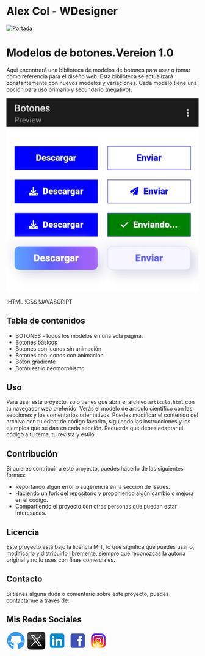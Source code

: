 # Alex Col - WDesigner

![Portada](https://github.com/wdesigner-co/wdesigner-co/blob/main/img/20231015_1357122.gif)


# Modelos de botones.Vereion 1.0

Aqui encontrará una biblioteca de modelos de botones para usar o tomar como referencia para el diseño web. Esta biblioteca se actualizará constantemente con nuevos modelos y variaciones. Cada modelo tiene una opción para uso primario y secundario (negativo).

![Preview de los botones](https://github.com/wdesigner-co/Recursos/blob/main/Botones/botones.jpg)

!HTML
!CSS
!JAVASCRIPT 

## Tabla de contenidos

- BOTONES - todos los modelos en una sola página.
- Botones básicos 
- Botones con iconos sin animación 
- Botones con iconos con animacion
- Botón gradiente 
- Botón estilo neomorphismo 



## Uso

Para usar este proyecto, solo tienes que abrir el archivo `articulo.html` con tu navegador web preferido. Verás el modelo de artículo científico con las secciones y los comentarios orientativos. Puedes modificar el contenido del archivo con tu editor de código favorito, siguiendo las instrucciones y los ejemplos que se dan en cada sección. Recuerda que debes adaptar el código a tu tema, tu revista y estilo.

## Contribución

Si quieres contribuir a este proyecto, puedes hacerlo de las siguientes formas:

- Reportando algún error o sugerencia en la sección de issues.
- Haciendo un fork del repositorio y proponiendo algún cambio o mejora en el código.
- Compartiendo el proyecto con otras personas que puedan estar interesadas.

## Licencia

Este proyecto está bajo la licencia MIT, lo que significa que puedes usarlo, modificarlo y distribuirlo libremente, siempre que reconozcas la autoría original y no lo uses con fines comerciales.

## Contacto

Si tienes alguna duda o comentario sobre este proyecto, puedes contactarme a través de:

## Mis Redes Sociales

[![GitHub](https://github.com/wdesigner-co/wdesigner-co/blob/main/img/Github_blue.png)](https://github.com/wdesigner-co)
[![Twitter](https://github.com/wdesigner-co/wdesigner-co/blob/main/img/logoX.png)](https://x.com/WDesigner_co)
[![LinkedIn](https://github.com/wdesigner-co/wdesigner-co/blob/main/img/linkedin.png)](https://www.linkedin.com/in/alejandro-villanueva-d)
[![Facebook](https://github.com/wdesigner-co/wdesigner-co/blob/main/img/facebook.png)](https://www.facebook.com/wdesigner.co)
[![Instagram](https://github.com/wdesigner-co/wdesigner-co/blob/main/img/instagram.png)](https://instagram.com/wdesigner.co)

